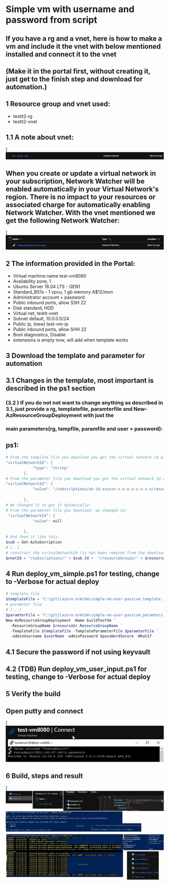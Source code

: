 # Simple vm with username and password from script

## If you have a rg and a vnet, here is how to make a vm and include it the vnet with below mentioned installed and connect it to the vnet
## (Make it in the portal first, without creating it, just get to the finish step and download for automation.)

## 1 Resource group and vnet used: 
* testit2-rg
* testit2-vnet

## 1.1  A note about vnet:
[![Screenshot](x_vnet.jpg)
## When you create or update a virtual network in your subscription, Network Watcher will be enabled automatically in your Virtual Network's region. There is no impact to your resources or associated charge for automatically enabling Network Watcher. With the vnet mentioned we get the following Network Watcher:
[![Screenshot](x_networkwatcher.jpg)

## 2 The information provided in the Portal:

* Virtual machine name test-vm8080
* Availability zone, 1
* Ubuntu Server 18.04 LTS - GEN1
* Standard_BS1s - 1 vpcu, 1 gb memory A$12/mon
* Administrator account + password
* Public inbound ports, allow SSH 22
* Disk standard, HDD
* Virtual net, testit-vnet
* Subnet default, 10.0.0.0/24
* Public ip, (new) test-vm-ip
* Public inbound ports, allow SHH 22
* Boot diagnostics, Disable
* extensions is empty now, will add when template works

## 3 Download the template and parameter for automation
## 3.1 Changes in the template, most important is described in the ps1 section
### (3.2 ) If you do not not want to change anything as described in 3.1, just provide a rg, templatefile, paramterfile and New-AzResourceGroupDeployment with just the
### main parameters(rg, tempfile, paramfile and user + password):

## ps1:
```ps1
# From the template file you download you get the virtual network id as:
"virtualNetworkId": {
            "type": "string"
        },
# From the parameter file you download you get the virtual network id as:
"virtualNetworkId": {
            "value": "/subscriptions/an-id-xxxxxx-x-x-x-x-x-x-x-x/resourceGroups/testit2-rg/providers/Microsoft.Network/virtualNetworks/testit2-vnet"
            
        },
# We changed it to get it dynamically:
# From the parameter file you download, we changed to:
 "virtualNetworkId": {
            "value": null
            
        },
# And feed it like this:
$sub = Get-AzSubscription
# [..]
# construct the virtualNetworkId (is has been removed from the downloaded parameter file used here)
$vnetId = "/subscriptions/" + $sub.Id +  "/resourceGroups/" + $resourceGr.ResourceGroupName + "/providers/Microsoft.Network/virtualNetworks/" +$vnet
```

## 4 Run deploy_vm_simple.ps1 for testing, change to -Verbose for actual deploy
```ps1
# template file
$templateFile = "C:\giti\azure-arm\Vm\simple-vm-user-pass\vm_template.json"
# parameter file
# [...]
$paramterFile = "C:\giti\azure-arm\Vm\simple-vm-user-pass\vm_paramters.json"
New-AzResourceGroupDeployment -Name buildTestVm `
  -ResourceGroupName $resourceGr.ResourceGroupName `
  -TemplateFile $templateFile -TemplateParameterFile $paramterFile `
  -adminUsername $userName -adminPassword $passWordSecure -WhatIf
```
## 4.1 Secure the password if not using keyvault
## 4.2 (TDB) Run deploy_vm_user_input.ps1 for testing, change to -Verbose for actual deploy

## 5  Verify the build
##  Open putty and connect
[![Screenshot](x_putty.jpg)

## 6 Build, steps and result
[![Screenshot](x_setup_1.jpg)
